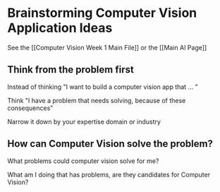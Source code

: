 # Brainstorming Computer Vision Application Ideas

See the [[Computer Vision Week 1 Main File]] or the [[Main AI Page]]

## Think from the problem first

Instead of thinking "I want to build a computer vision app that ... "

Think "I have a problem that needs solving, because of these consequences"

Narrow it down by your expertise domain or industry

## How can Computer Vision solve the problem?

What problems could computer vision solve for me? 

What am I doing that has problems, are they candidates for Computer Vision?